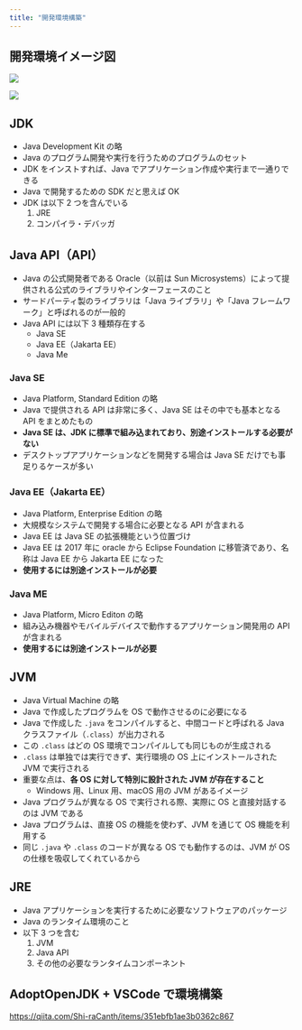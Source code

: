 ```yaml
---
title: "開発環境構築"
---
```


## 開発環境イメージ図

![](https://storage.googleapis.com/zenn-user-upload/fe88aa2c8f91-20240422.png)

![](https://storage.googleapis.com/zenn-user-upload/497c73fe5e36-20240422.png)

## JDK

- Java Development Kit の略
- Java のプログラム開発や実行を行うためのプログラムのセット
- JDK をインストすれば、Java でアプリケーション作成や実行まで一通りできる
- Java で開発するための SDK だと思えば OK
- JDK は以下 2 つを含んでいる
  1. JRE
  2. コンパイラ・デバッガ

## Java API（API）

- Java の公式開発者である Oracle（以前は Sun Microsystems）によって提供される公式のライブラリやインターフェースのこと
- サードパーティ製のライブラリは「Java ライブラリ」や「Java フレームワーク」と呼ばれるのが一般的
- Java API には以下 3 種類存在する
  - Java SE
  - Java EE（Jakarta EE）
  - Java Me

### Java SE

- Java Platform, Standard Edition の略
- Java で提供される API は非常に多く、Java SE はその中でも基本となる API をまとめたもの
- **Java SE は、JDK に標準で組み込まれており、別途インストールする必要がない**
- デスクトップアプリケーションなどを開発する場合は Java SE だけでも事足りるケースが多い

### Java EE（Jakarta EE）

- Java Platform, Enterprise Edition の略
- 大規模なシステムで開発する場合に必要となる API が含まれる
- Java EE は Java SE の拡張機能という位置づけ
- Java EE は 2017 年に oracle から Eclipse Foundation に移管済であり、名称は Java EE から Jakarta EE になった
- **使用するには別途インストールが必要**

### Java ME

- Java Platform, Micro Editon の略
- 組み込み機器やモバイルデバイスで動作するアプリケーション開発用の API が含まれる
- **使用するには別途インストールが必要**

## JVM

- Java Virtual Machine の略
- Java で作成したプログラムを OS で動作させるのに必要になる
- Java で作成した `.java` をコンパイルすると、中間コードと呼ばれる Java クラスファイル（`.class`）が出力される
- この `.class` はどの OS 環境でコンパイルしても同じものが生成される
- `.class` は単独では実行できず、実行環境の OS 上にインストールされた JVM で実行される
- 重要な点は、**各 OS に対して特別に設計された JVM が存在すること**
  - Windows 用、Linux 用、macOS 用の JVM があるイメージ
- Java プログラムが異なる OS で実行される際、実際に OS と直接対話するのは JVM である
- Java プログラムは、直接 OS の機能を使わず、JVM を通じて OS 機能を利用する
- 同じ `.java` や `.class` のコードが異なる OS でも動作するのは、JVM が OS の仕様を吸収してくれているから

## JRE

- Java アプリケーションを実行するために必要なソフトウェアのパッケージ
- Java のランタイム環境のこと
- 以下 3 つを含む
  1. JVM
  2. Java API
  3. その他の必要なランタイムコンポーネント

## AdoptOpenJDK + VSCode で環境構築

https://qiita.com/Shi-raCanth/items/351ebfb1ae3b0362c867
